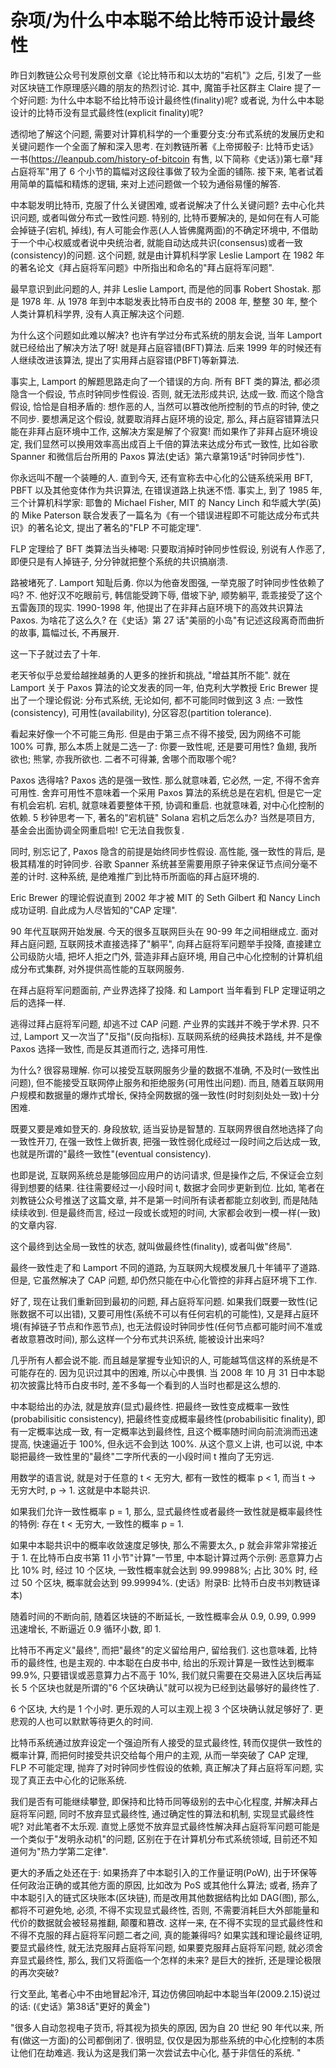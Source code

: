 # 杂项/为什么中本聪不给比特币设计最终性

昨日刘教链公众号刊发原创文章《论比特币和以太坊的"宕机"》之后, 引发了一些对区块链工作原理感兴趣的朋友的热烈讨论. 其中, 魔笛手社区群主 Claire 提了一个好问题: 为什么中本聪不给比特币设计最终性(finality)呢? 或者说, 为什么中本聪设计的比特币没有显式最终性(explicit finality)呢?

透彻地了解这个问题, 需要对计算机科学的一个重要分支:分布式系统的发展历史和关键问题作一个全面了解和深入思考. 在刘教链所著《上帝掷骰子: 比特币史话》一书(https://leanpub.com/history-of-bitcoin 有售, 以下简称《史话》)第七章"拜占庭将军"用了 6 个小节的篇幅对这段往事做了较为全面的铺陈. 接下来, 笔者试着用简单的篇幅和精炼的逻辑, 来对上述问题做一个较为通俗易懂的解答.

中本聪发明比特币, 克服了什么关键困难, 或者说解决了什么关键问题? 去中心化共识问题, 或者叫做分布式一致性问题. 特别的, 比特币要解决的, 是如何在有人可能会掉链子(宕机, 掉线), 有人可能会作恶(人人皆佛魔两面)的不确定环境中, 不借助于一个中心权威或者说中央统治者, 就能自动达成共识(consensus)或者一致(consistency)的问题. 这个问题, 就是由计算机科学家 Leslie Lamport 在 1982 年的著名论文《拜占庭将军问题》中所指出和命名的"拜占庭将军问题".

最早意识到此问题的人, 并非 Leslie Lamport, 而是他的同事 Robert Shostak. 那是 1978 年. 从 1978 年到中本聪发表比特币白皮书的 2008 年, 整整 30 年, 整个人类计算机科学界, 没有人真正解决这个问题.

为什么这个问题如此难以解决? 也许有学过分布式系统的朋友会说, 当年 Lamport 就已经给出了解决方法了呀! 就是拜占庭容错(BFT)算法. 后来 1999 年的时候还有人继续改进该算法, 提出了实用拜占庭容错(PBFT)等新算法.

事实上, Lamport 的解题思路走向了一个错误的方向. 所有 BFT 类的算法, 都必须隐含一个假设, 节点时钟同步性假设. 否则, 就无法形成共识, 达成一致. 而这个隐含假设, 恰恰是自相矛盾的: 想作恶的人, 当然可以篡改他所控制的节点的时钟, 使之不同步. 要想满足这个假设, 就要取消拜占庭环境的设定, 那么, 拜占庭容错算法只能在非拜占庭环境中工作, 这解决方案是解了个寂寞! 而如果作了非拜占庭环境设定, 我们显然可以换用效率高出成百上千倍的算法来达成分布式一致性, 比如谷歌 Spanner 和微信后台所用的 Paxos 算法(史话》第六章第19话"时钟同步性").

你永远叫不醒一个装睡的人. 直到今天, 还有宣称去中心化的公链系统采用 BFT, PBFT 以及其他变体作为共识算法, 在错误道路上执迷不悟. 事实上, 到了 1985 年, 三个计算机科学家: 耶鲁的 Michael Fisher, MIT 的 Nancy Linch 和华威大学(英)的 Mike Paterson 联合发表了一篇名为《有一个错误进程即不可能达成分布式共识》的著名论文, 提出了著名的"FLP 不可能定理".

FLP 定理给了 BFT 类算法当头棒喝: 只要取消掉时钟同步性假设, 别说有人作恶了, 即便只是有人掉链子, 分分钟就把整个系统的共识搞崩溃.

路被堵死了. Lamport 知耻后勇. 你以为他奋发图强, 一举克服了时钟同步性依赖了吗? 不. 他好汉不吃眼前亏, 韩信能受跨下辱, 借坡下驴, 顺势躺平, 乖乖接受了这个五雷轰顶的现实. 1990-1998 年, 他提出了在非拜占庭环境下的高效共识算法 Paxos. 为啥花了这么久? 在《史话》第 27 话"美丽的小岛"有记述这段离奇而曲折的故事, 篇幅过长, 不再展开.

这一下子就过去了十年.

老天爷似乎总爱给越挫越勇的人更多的挫折和挑战, "增益其所不能". 就在 Lamport 关于 Paxos 算法的论文发表的同一年, 伯克利大学教授 Eric Brewer 提出了一个理论假说: 分布式系统, 无论如何, 都不可能同时做到这 3 点: 一致性(consistency), 可用性(availability), 分区容忍(partition tolerance).

看起来好像一个不可能三角形. 但是由于第三点不得不接受, 因为网络不可能 100% 可靠, 那么本质上就是二选一了: 你要一致性呢, 还是要可用性? 鱼翅, 我所欲也; 熊掌, 亦我所欲也. 二者不可得兼, 舍哪个而取哪个呢?

Paxos 选得啥? Paxos 选的是强一致性. 那么就意味着, 它必然, 一定, 不得不舍弃可用性. 舍弃可用性不意味着一个采用 Paxos 算法的系统总是在宕机, 但是它一定有机会宕机. 宕机, 就意味着要整体干预, 协调和重启. 也就意味着, 对中心化控制的依赖. 5 秒钟思考一下, 著名的"宕机链" Solana 宕机之后怎么办? 当然是项目方, 基金会出面协调全网重启啦! 它无法自我恢复.

同时, 别忘记了, Paxos 隐含的前提是始终同步性假设. 高性能, 强一致性的背后, 是极其精准的时钟同步. 谷歌 Spanner 系统甚至需要用原子钟来保证节点间分毫不差的计时. 这种系统, 是绝难推广到比特币所面临的拜占庭环境的.

Eric Brewer 的理论假说直到 2002 年才被 MIT 的 Seth Gilbert 和 Nancy Linch 成功证明. 自此成为人尽皆知的"CAP 定理".

90 年代互联网开始发展. 今天的很多互联网巨头在 90-99 年之间相继成立. 面对拜占庭问题, 互联网技术直接选择了"躺平", 向拜占庭将军问题举手投降, 直接建立公司级防火墙, 把坏人拒之门外, 营造非拜占庭环境, 用自己中心化控制的计算机组成分布式集群, 对外提供高性能的互联网服务.

在拜占庭将军问题面前, 产业界选择了投降. 和 Lamport 当年看到 FLP 定理证明之后的选择一样.

逃得过拜占庭将军问题, 却逃不过 CAP 问题. 产业界的实践并不晚于学术界. 只不过, Lamport 又一次当了"反指"(反向指标). 互联网系统的经典技术路线, 并不是像 Paxos 选择一致性, 而是反其道而行之, 选择可用性.

为什么? 很容易理解. 你可以接受互联网服务少量的数据不准确, 不及时(一致性出问题), 但不能接受互联网停止服务和拒绝服务(可用性出问题). 而且, 随着互联网用户规模和数据量的爆炸式增长, 保持全网数据的强一致性(时时刻刻处处一致)十分困难.

既要又要是难如登天的. 身段放软, 适当妥协是智慧的. 互联网界很自然地选择了向一致性开刀, 在强一致性上做折衷, 把强一致性弱化成经过一段时间之后达成一致, 也就是所谓的"最终一致性"(eventual consistency).

也即是说, 互联网系统总是能够回应用户的访问请求, 但是操作之后, 不保证会立刻得到想要的结果. 往往需要经过一小段时间 t, 数据才会同步更新到位. 比如, 笔者在刘教链公众号推送了这篇文章, 并不是第一时间所有读者都能立刻收到, 而是陆陆续续收到. 但是最终而言, 经过一段或长或短的时间, 大家都会收到一模一样(一致)的文章内容.

这个最终到达全局一致性的状态, 就叫做最终性(finality), 或者叫做"终局".

最终一致性走了和 Lamport 不同的道路, 为互联网大规模发展几十年铺平了道路. 但是, 它虽然解决了 CAP 问题, 却仍然只能在中心化管控的非拜占庭环境下工作.

好了, 现在让我们重新回到最初的问题, 拜占庭将军问题. 如果我们既要一致性(记账数据不可以出错), 又要可用性(系统不可以有任何宕机的可能性), 又是拜占庭环境(有掉链子节点和作恶节点), 也无法假设时钟同步性(任何节点都可能时间不准或者故意篡改时间), 那么这样一个分布式共识系统, 能被设计出来吗?

几乎所有人都会说不能. 而且越是掌握专业知识的人, 可能越笃信这样的系统是不可能存在的. 因为见识过其中的困难, 所以心中畏惧. 当 2008 年 10 月 31 日中本聪初次披露比特币白皮书时, 差不多每一个看到的人当时也都是这么想的.

中本聪给出的办法, 就是放弃(显式)最终性. 把最终一致性变成概率一致性(probabilisitic consistency), 把最终性变成概率最终性(probabilisitic finality), 即有一定概率达成一致, 有一定概率达到最终性, 且这个概率随时间向前流淌而迅速提高, 快速逼近于 100%, 但永远不会到达 100%. 从这个意义上讲, 也可以说, 中本聪把最终一致性里的"最终"二字所代表的一小段时间 t 推向了无穷远.

用数学的语言说, 就是对于任意的 t < 无穷大, 都有一致性的概率 p < 1, 而当 t -> 无穷大时, p -> 1. 这就是中本聪共识.

如果我们允许一致性概率 p = 1, 那么, 显式最终性或者最终一致性就是概率最终性的特例: 存在 t < 无穷大, 一致性的概率 p = 1.

如果中本聪共识中的概率收敛速度足够快, 那么不需要太久, p 就会非常非常接近于 1. 在比特币白皮书第 11 小节"计算"一节里, 中本聪计算过两个示例: 恶意算力占比 10% 时, 经过 10 个区块, 一致性概率就会达到 99.99988%; 占比 30% 时, 经过 50 个区块, 概率就会达到 99.99994%. (史话》附录B: 比特币白皮书刘教链译本)

随着时间的不断向前, 随着区块链的不断延长, 一致性概率会从 0.9, 0.99, 0.999 迅速增长, 不断逼近 0.9 循环小数, 即 1.

比特币不再定义"最终", 而把"最终"的定义留给用户, 留给我们. 这也意味着, 比特币的最终性, 也是主观的. 中本聪在白皮书中, 给出的乐观计算是一致性达到概率 99.9%, 只要错误或恶意算力占不高于 10%, 我们就只需要在交易进入区块后再延长 5 个区块也就是所谓的"6 个区块确认"就可以视为已经到达最够好的最终性了.

6 个区块, 大约是 1 个小时. 更乐观的人可以主观上视 3 个区块确认就足够好了. 更悲观的人也可以默默等待更久的时间.

比特币系统通过放弃设定一个强迫所有人接受的显式最终性, 转而仅提供一致性的概率计算, 而把何时接受共识交给每个用户的主观, 从而一举突破了 CAP 定理, FLP 不可能定理, 抛弃了对时钟同步性假设的依赖, 真正解决了拜占庭将军问题, 实现了真正去中心化的记账系统.

我们是否有可能继续攀登, 即保持和比特币同等级别的去中心化程度, 并解决拜占庭将军问题, 同时不放弃显式最终性, 通过确定性的算法和机制, 实现显式最终性呢? 对此笔者不太乐观. 直觉上感觉不放弃显式最终性解决拜占庭将军问题可能是一个类似于"发明永动机"的问题, 区别在于在计算机分布式系统领域, 目前还不知道何为"热力学第二定律".

更大的矛盾之处还在于: 如果扬弃了中本聪引入的工作量证明(PoW), 出于环保等任何政治正确的或其他方面的原因, 比如改为 PoS 或其他什么算法; 或者, 扬弃了中本聪引入的链式区块账本(区块链), 而是改用其他数据结构比如 DAG(图), 那么, 都将不可避免地, 必须, 不得不实现显式最终性, 否则, 不需要消耗巨大外部能量和代价的数据就会被轻易推翻, 颠覆和篡改. 这样一来, 在不得不实现的显式最终性和不得不克服的拜占庭将军问题二者之间, 真的能兼得吗? 如果实践和理论最终证明, 要显式最终性, 就无法克服拜占庭将军问题, 如果要克服拜占庭将军问题, 就必须舍弃显式最终性, 那么, 我们又将面临一个怎样的未来? 是巨大的挫折, 还是理论极限的再次突破?

行文至此, 笔者心中不由地冒起冷汗, 耳边仿佛回响起中本聪当年(2009.2.15)说过的话: (《史话》第38话"更好的黄金")

"很多人自动忽视电子货币, 将其视为损失的原因, 因为自 20 世纪 90 年代以来, 所有(做这一方面)的公司都倒闭了. 很明显, 仅仅是因为那些系统的中心化控制的本质让他们在劫难逃. 我认为这是我们第一次尝试去中心化, 基于非信任的系统. "
